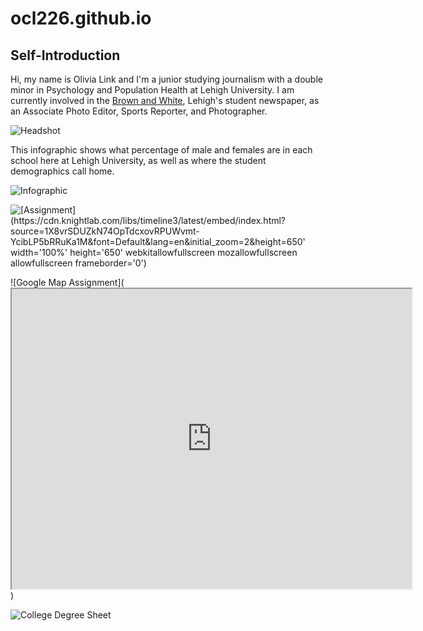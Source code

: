 # ocl226.github.io

## Self-Introduction

Hi, my name is Olivia Link and I'm a junior studying journalism with a double minor in Psychology and Population Health at Lehigh University. I am currently involved in the [Brown and White](https://thebrownandwhite.com), Lehigh's student newspaper, as an Associate Photo Editor, Sports Reporter, and Photographer. 

![Headshot](https://media.licdn.com/dms/image/v2/D4E03AQHo_Uhtk1Pbtw/profile-displayphoto-shrink_200_200/profile-displayphoto-shrink_200_200/0/1727667090302?e=2147483647&v=beta&t=d1OmlT0sk13eRpxmiN5EygzcL5TKHGOvwvrXui0LYV4)

This infographic shows what percentage of male and females are in each school here at Lehigh University, as well as where the student demographics call home.

![Infographic](https://github.com/user-attachments/assets/86732762-2954-4bf9-bff0-34dc9205429c)

![[Assignment](https://cdn.knightlab.com/libs/timeline3/latest/embed/index.html?source=1X8vrSDUZkN74OpTdcxovRPUWvmt-YcibLP5bRRuKa1M&font=Default&lang=en&initial_zoom=2&height=650' width='100%' height='650' webkitallowfullscreen mozallowfullscreen allowfullscreen frameborder='0')](url)

![Google Map Assignment]([<iframe src="https://www.google.com/maps/d/u/0/embed?mid=19-Ez2gdN_B3035-TQFZtPL-a-UOWiOA&ehbc=2E312F" width="640" height="480"></iframe>](url))

![College Degree Sheet](https://public.tableau.com/app/profile/olivia.link/viz/CollegeDegreeSheet/Story1?publish=yes)
